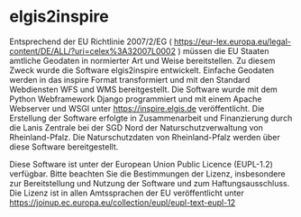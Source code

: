 # elgis2inspire
Entsprechend der EU Richtlinie 2007/2/EG ( https://eur-lex.europa.eu/legal-content/DE/ALL/?uri=celex%3A32007L0002 ) müssen die EU Staaten amtliche Geodaten in normierter Art und Weise bereitstellen. Zu diesem Zweck wurde die Software elgis2inspire entwickelt. Einfache Geodaten werden in das inspire Format transformiert und mit den Standard Webdiensten WFS und WMS bereitgestellt. Die Software wurde mit dem Python Webframework Django programmiert und mit einem Apache Webserver und WSGI unter https://inspire.elgis.de veröffentlicht.
Die Erstellung der Software erfolgte in Zusammenarbeit und Finanzierung durch die Lanis Zentrale bei der SGD Nord der Naturschutzverwaltung von Rheinland-Pfalz. Die Naturschutzdaten von Rheinland-Pfalz werden über diese Software bereitgestellt.

Diese Software ist unter der European Union Public Licence (EUPL-1.2) verfügbar. Bitte beachten Sie die Bestimmungen der Lizenz, insbesondere
 zur Bereitstellung und Nutzung der Software und zum Haftungsausschluss. Die Lizenz ist in allen Amtssprachen der EU veröffentlicht unter https://joinup.ec.europa.eu/collection/eupl/eupl-text-eupl-12
